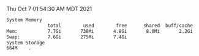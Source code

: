 Thu Oct  7 01:54:30 AM MDT 2021
```bash
System Memory
               total        used        free      shared  buff/cache   available
Mem:           7.7Gi       738Mi       4.8Gi       8.0Mi       2.2Gi       6.6Gi
Swap:          7.6Gi       275Mi       7.4Gi
System Storage
664M	.
```
```bash
